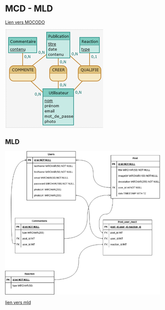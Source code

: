 # MCD - MLD

[Lien vers MOCODO](https://www.mocodo.net/?mcd=eNqNT0sKwjAQ3ecUc4AudJudhAgFW7XYlUhJ2wEDzYdkuvBInsOLGYLFrsTNMO_Nm_dmhDMGLSkdkMPgLKGd2WnuJz0o0s5yIE0BCxgVpbooGlTDZ_zwyJg4VpWsL7KATQ0t6UnHpJ9Dxiu7jMU3k4lGyiaz14DROxtVP-Htlwc7t7tDuS__CdvCciljnK20HKwzBfjweuYGjdJTAcZRN2LnVYzpW3935NLeG8OMZAI=
)

![](./mcd.png)
## MLD

![](./mld.drawio.png)


[lien vers mld](./mld.drawio)

